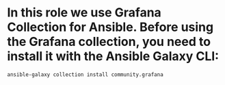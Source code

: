 # In this role we use Grafana Collection for Ansible. Before using the Grafana collection, you need to install it with the Ansible Galaxy CLI:

```
ansible-galaxy collection install community.grafana
```


